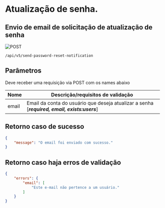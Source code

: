 # Atualização de senha. 
## Envio de email de solicitação de atualização de senha

![POST](https://img.shields.io/badge/HTTP-POST-00CC00)  

`/api/v5/send-password-reset-notification` 

## Parâmetros
Deve receber uma requisição via POST com os names abaixo


| Nome          | Descrição/requisitos de validação                                                                  |
|---------------|----------------------------------------------------------------------------|
| email    | Email da conta do usuário que deseja atualizar a senha [***required, email, exists:users***]|

## Retorno caso de sucesso
```json
{
    "message": "O email foi enviado com sucesso."
}
```

## Retorno caso haja erros de validação
```json
{
    "errors": {
        "email": [
            "Este e-mail não pertence a um usuário."
        ]
    }
}
```
